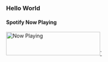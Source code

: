 ### Hello World

#### Spotify Now Playing
<a href="https://now-playing-profile-git-master.1393925530.vercel.app/now-playing?open">
  <img src="https://now-playing-profile-git-master.1393925530.vercel.app/now-playing" width="256" height="64" alt="Now Playing">`
</a>
